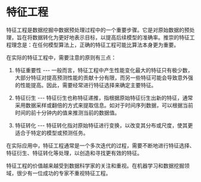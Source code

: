 # 特征工程

特征工程是数据挖掘中数据预处理过程中的一个重要步骤。它是对原始数据的预处理，旨在将数据转化为更好地表示目标，以提高后续模型的准确率。推崇的特征工程理念是：在任何模型算法上，正确的特征工程可能比算法本身更为重要。

在实际的特征工程中，需要注意的原则有三点：

1. 特征重要性 --- 一般而言，特征工程中产生性能变化最大的特征只有极少数，大部分特征对提高预测性能的贡献十分有限，而另一些特征可能会导致意外强的性能提高。因此，需要经常进行特征选择来确定主要特征。

2. 特征衍生 --- 特征衍生也称特征递推，指根据原始特征衍生出新的特征，通常采用数据采样或翻倍的方式来提取信息。如对于时间序列数据，可以根据当前时间的前十分钟内的值来推测当前的数据值。

3. 特征转化 --- 特征转化指对原始特征进行变换，以改变其分布或尺度，使其更适合于特定的模型或预测任务。

在实际应用中，特征工程通常是一个多次迭代的过程，需要不断地进行特征选择、特征衍生、特征转化等处理，以创造和寻找更有效的特征。

特征工程的价值越来越受到数据科学家的关注和重视。在机器学习和数据挖掘领域，很少有一位成功的专家不重视特征工程。